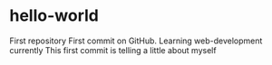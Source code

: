 # hello-world
First repository
First commit on GitHub. Learning web-development currently
This first commit is telling a little about myself

